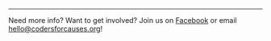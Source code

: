 ---

Need more info? Want to get involved? Join us on [Facebook](https://facebook.com/groups/codersforcauses) or email [hello@codersforcauses.org](mailto:hello@codersforcauses.org)!
